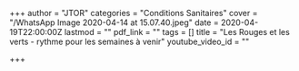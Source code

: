 +++
author = "JTOR"
categories = "Conditions Sanitaires"
cover = "/WhatsApp Image 2020-04-14 at 15.07.40.jpeg"
date = 2020-04-19T22:00:00Z
lastmod = ""
pdf_link = ""
tags = []
title = "Les Rouges et les verts - rythme pour les semaines à venir"
youtube_video_id = ""

+++
